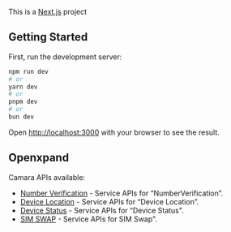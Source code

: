 This is a [Next.js](https://nextjs.org) project

## Getting Started

First, run the development server:

```bash
npm run dev
# or
yarn dev
# or
pnpm dev
# or
bun dev
```

Open [http://localhost:3000](http://localhost:3000) with your browser to see the result.

## Openxpand

Camara APIs available:

- [Number Verification](https://github.com/camaraproject/NumberVerification) - Service APIs for “NumberVerification”.
- [Device Location](https://github.com/camaraproject/DeviceLocation) - Service APIs for “Device Location”.
- [Device Status](https://github.com/camaraproject/DeviceStatus) - Service APIs for “Device Status".
- [SIM SWAP](https://github.com/camaraproject/SimSwap) - Service APIs for SIM Swap".
